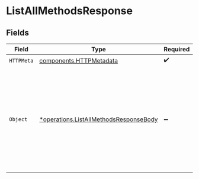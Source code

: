 # ListAllMethodsResponse


## Fields

| Field                                                                                                                                                          | Type                                                                                                                                                           | Required                                                                                                                                                       | Description                                                                                                                                                    |
| -------------------------------------------------------------------------------------------------------------------------------------------------------------- | -------------------------------------------------------------------------------------------------------------------------------------------------------------- | -------------------------------------------------------------------------------------------------------------------------------------------------------------- | -------------------------------------------------------------------------------------------------------------------------------------------------------------- |
| `HTTPMeta`                                                                                                                                                     | [components.HTTPMetadata](../../models/components/httpmetadata.md)                                                                                             | :heavy_check_mark:                                                                                                                                             | N/A                                                                                                                                                            |
| `Object`                                                                                                                                                       | [*operations.ListAllMethodsResponseBody](../../models/operations/listallmethodsresponsebody.md)                                                                | :heavy_minus_sign:                                                                                                                                             | A list of payment method objects. For a complete reference of the<br/>payment method object, refer to the [Get payment method endpoint](get-method) documentation. |